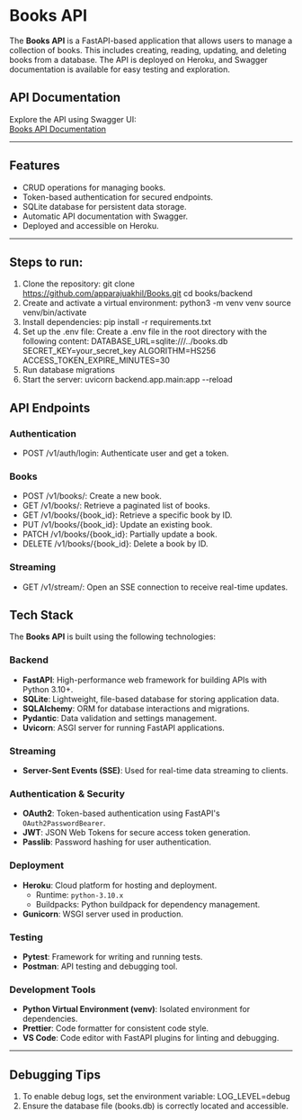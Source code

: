 # Books API

The **Books API** is a FastAPI-based application that allows users to manage a collection of books. This includes creating, reading, updating, and deleting books from a database. The API is deployed on Heroku, and Swagger documentation is available for easy testing and exploration.

## API Documentation

Explore the API using Swagger UI:  
[Books API Documentation](https://booksbackend-7f60395de01c.herokuapp.com/docs)

---

## Features

- CRUD operations for managing books.
- Token-based authentication for secured endpoints.
- SQLite database for persistent data storage.
- Automatic API documentation with Swagger.
- Deployed and accessible on Heroku.

---

## Steps to run:

1. Clone the repository:
   git clone https://github.com/apparajuakhil/Books.git
   cd books/backend
2. Create and activate a virtual environment:
   python3 -m venv venv
   source venv/bin/activate
3. Install dependencies:
   pip install -r requirements.txt
4. Set up the .env file: Create a .env file in the root directory with the following content:
   DATABASE_URL=sqlite:///../books.db
   SECRET_KEY=your_secret_key
   ALGORITHM=HS256
   ACCESS_TOKEN_EXPIRE_MINUTES=30
5. Run database migrations
6. Start the server:
   uvicorn backend.app.main:app --reload

## API Endpoints

### Authentication

- POST /v1/auth/login: Authenticate user and get a token.

### Books

- POST /v1/books/: Create a new book.
- GET /v1/books/: Retrieve a paginated list of books.
- GET /v1/books/{book_id}: Retrieve a specific book by ID.
- PUT /v1/books/{book_id}: Update an existing book.
- PATCH /v1/books/{book_id}: Partially update a book.
- DELETE /v1/books/{book_id}: Delete a book by ID.

### Streaming

- GET /v1/stream/: Open an SSE connection to receive real-time updates.

## Tech Stack

The **Books API** is built using the following technologies:

### Backend

- **FastAPI**: High-performance web framework for building APIs with Python 3.10+.
- **SQLite**: Lightweight, file-based database for storing application data.
- **SQLAlchemy**: ORM for database interactions and migrations.
- **Pydantic**: Data validation and settings management.
- **Uvicorn**: ASGI server for running FastAPI applications.

### Streaming

- **Server-Sent Events (SSE)**: Used for real-time data streaming to clients.

### Authentication & Security

- **OAuth2**: Token-based authentication using FastAPI's `OAuth2PasswordBearer`.
- **JWT**: JSON Web Tokens for secure access token generation.
- **Passlib**: Password hashing for user authentication.

### Deployment

- **Heroku**: Cloud platform for hosting and deployment.
  - Runtime: `python-3.10.x`
  - Buildpacks: Python buildpack for dependency management.
- **Gunicorn**: WSGI server used in production.

### Testing

- **Pytest**: Framework for writing and running tests.
- **Postman**: API testing and debugging tool.

### Development Tools

- **Python Virtual Environment (venv)**: Isolated environment for dependencies.
- **Prettier**: Code formatter for consistent code style.
- **VS Code**: Code editor with FastAPI plugins for linting and debugging.

---

## Debugging Tips

1. To enable debug logs, set the environment variable:
   LOG_LEVEL=debug
2. Ensure the database file (books.db) is correctly located and accessible.
